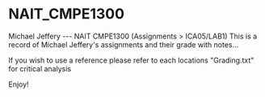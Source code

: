 # NAIT_CMPE1300
Michael Jeffery --- NAIT CMPE1300 (Assignments > ICA05/LAB1)
This is a record of Michael Jeffery's assignments and their grade with notes...

If you wish to use a reference please refer to each locations "Grading.txt" for critical analysis

Enjoy!
